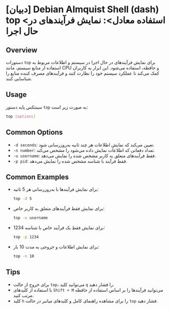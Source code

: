 # [دبیان] Debian Almquist Shell (dash) top <استفاده معادل>: نمایش فرآیندهای در حال اجرا

## Overview
دستورات `top` برای نمایش فرآیندهای در حال اجرا در سیستم و اطلاعات مربوط به استفاده از منابع سیستم، مانند CPU و حافظه، استفاده می‌شود. این ابزار به کاربران کمک می‌کند تا عملکرد سیستم خود را نظارت کنند و فرآیندهای مصرف کننده منابع را شناسایی کنند.

## Usage
سینتکس پایه دستور `top` به صورت زیر است:

```bash
top [options]
```

## Common Options
- `-d seconds`: تعیین می‌کند که نمایش اطلاعات هر چند ثانیه به‌روزرسانی شود.
- `-n number`: تعداد دفعاتی که اطلاعات نمایش داده می‌شود را مشخص می‌کند.
- `-u username`: فقط فرآیندهای متعلق به کاربر مشخص شده را نمایش می‌دهد.
- `-p pid`: فقط فرآیند با شناسه مشخص شده را نمایش می‌دهد.

## Common Examples
- برای نمایش فرآیندها با به‌روزرسانی هر 5 ثانیه:
  ```bash
  top -d 5
  ```

- برای نمایش فقط فرآیندهای متعلق به کاربر خاص:
  ```bash
  top -u username
  ```

- برای نمایش فقط یک فرآیند خاص با شناسه 1234:
  ```bash
  top -p 1234
  ```

- برای نمایش اطلاعات و خروجی به مدت 10 بار:
  ```bash
  top -n 10
  ```

## Tips
- برای خروج از حالت `top`، می‌توانید کلید `q` را فشار دهید.
- با استفاده از کلیدهای `Shift + M` می‌توانید فرآیندها را بر اساس استفاده از حافظه مرتب کنید.
- کلید `h` را برای مشاهده راهنمای کامل و کلیدهای میانبر در حالت `top` فشار دهید.